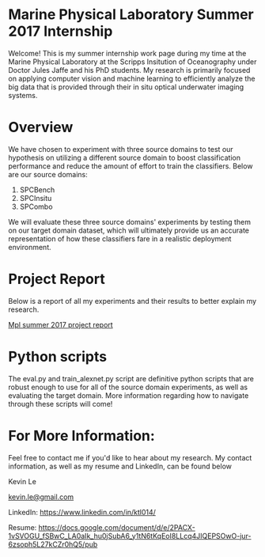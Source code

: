 # Marine Physical Laboratory Summer 2017 Internship
Welcome! This is my summer internship work page during my time at the Marine Physical Laboratory at the Scripps Insitution of Oceanography under Doctor Jules Jaffe and his PhD students. My research is primarily focused on applying computer vision and machine learning to efficiently analyze the big data that is provided through their in situ optical underwater imaging systems.

# Overview
We have chosen to experiment with three source domains to test our hypothesis on utilizing a different source domain to boost classification performance and reduce the amount of effort to train the classifiers. Below are our source domains:

1. SPCBench
2. SPCInsitu
3. SPCombo

We will evaluate these three source domains' experiments by testing them on our target domain dataset, which will ultimately provide us an accurate representation of how these classifiers fare in a realistic deployment environment.

# Project Report
Below is a report of all my experiments and their results to better explain my research.

<a href="//www.slideshare.net/secret/rzG5BiAbYDVLl" title="Mpl summer 2017 project report" target="_blank">Mpl summer 2017 project report</a> 

# Python scripts
The eval.py and train_alexnet.py script are definitive python scripts that are robust enough to use for all of the source domain experiments, as well as evaluating the target domain. More information regarding how to navigate through these scripts will come!

# For More Information:
Feel free to contact me if you'd like to hear about my research. My contact information, as well as my resume and LinkedIn, can be found below

Kevin Le

kevin.le@gmail.com

LinkedIn: https://www.linkedin.com/in/ktl014/

Resume: https://docs.google.com/document/d/e/2PACX-1vSVOGU_fSBwC_LA0aIk_hu0jSubA6_y1tN6tKqEoI8LLcq4JIQEPSOwO-jur-6zsoph5L27kCZr0hQ5/pub
